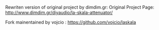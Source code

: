 Rewriten version of original project by dimdim.gr:
Original Project Page: http://www.dimdim.gr/diyaudio/la-skala-attenuator/ 

Fork mainentained by vojcio   : https://github.com/vojcio/laskala
